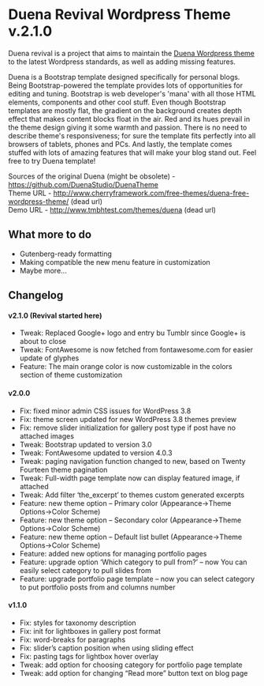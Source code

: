 Duena Revival Wordpress Theme v.2.1.0
==========

Duena revival is a project that aims to maintain the [Duena Wordpress theme](https://github.com/DuenaStudio/DuenaTheme) to the latest Wordpress standards, as well as adding missing features.

Duena is a Bootstrap template designed specifically for personal blogs.
Being Bootstrap-powered the template provides lots of opportunities for editing and tuning. Bootstrap is web developer's 'mana' with all those HTML elements, components and other cool stuff. Even though Bootstrap templates are mostly flat, the gradient on the background creates depth effect that makes content blocks float in the air. Red and its hues prevail in the theme design giving it some warmth and passion. There is no need to describe theme's responsiveness; for sure the template fits perfectly into all browsers of tablets, phones and PCs. And lastly, the template comes stuffed with lots of amazing features that will make your blog stand out.
Feel free to try Duena template!

Sources of the original Duena (might be obsolete) - https://github.com/DuenaStudio/DuenaTheme<br>
Theme URL - http://www.cherryframework.com/free-themes/duena-free-wordpress-theme/ (dead url)<br>
Demo URL - http://www.tmbhtest.com/themes/duena (dead url)

## What more to do
- Gutenberg-ready formatting
- Making compatible the new menu feature in customization
- Maybe more...


## Changelog
#### v2.1.0 (Revival started here)
- Tweak: Replaced Google+ logo and entry bu Tumblr since Google+ is about to close
- Tweak: FontAwesome is now fetched from fontawesome.com for easier update of glyphes
- Feature: The main orange color is now customizable in the colors section of theme customization

#### v2.0.0
- Fix: fixed minor admin CSS issues for WordPress 3.8
- Fix: theme screen updated for new WordPress 3.8 themes preview
- Fix: remove slider initialization for gallery post type if post have no attached images
- Tweak: Bootstrap updated to version 3.0
- Tweak: FontAwesome updated to version 4.0.3
- Tweak: paging navigation function changed to new, based on Twenty Fourteen theme pagination
- Tweak: Full-width page template now can display featured image, if attached
- Tweak: Add filter ‘the_excerpt’ to themes custom generated excerpts
- Feature: new theme option – Primary color (Appearance->Theme Options->Color Scheme)
- Feature: new theme option – Secondary color (Appearance->Theme Options->Color Scheme)
- Feature: new theme option – Default list bullet (Appearance->Theme Options->Color Scheme)
- Feature: added new options for managing portfolio pages
- Feature: upgrade option ‘Which category to pull from?’ – now You can easily select category to pull slides from
- Feature: upgrade portfolio page template – now you can select category to put portfolio posts from and columns number

#### v1.1.0
- Fix: styles for taxonomy description
- Fix: init for lightboxes in gallery post format
- Fix: word-breaks for paragraphs
- Fix: slider’s caption position when using sliding effect
- Fix: pasting tags for lightbox hover overlay
- Tweak: add option for choosing category for portfolio page template
- Tweak: add option for changing “Read more” button text on blog page
